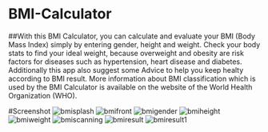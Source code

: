 # BMI-Calculator
##With this BMI Calculator, you can calculate and evaluate your BMI (Body Mass Index) simply by entering gender, height and weight. Check your body stats to find your ideal weight, because overweight and obesity are risk factors for diseases such as hypertension, heart disease and diabetes. Additionally this app also suggest some Advice to help you keep healty according to BMI result. More information about BMI classification which is used by the BMI Calculator is available on the website of the World Health Organization (WHO). 

#Screenshot
![bmisplash](https://user-images.githubusercontent.com/110902638/230419001-8fa1338e-01f6-46d9-bd45-c058ce89a5ea.jpg)
![bmifront](https://user-images.githubusercontent.com/110902638/230419023-f1a65ff3-8717-41e8-8e99-7911b2966bab.jpg)
![bmigender](https://user-images.githubusercontent.com/110902638/230419046-cd1a5f9d-2c8f-4d13-92ef-843f9376806d.jpg)
![bmiheight](https://user-images.githubusercontent.com/110902638/230419053-9ffacb3e-e101-4b79-a436-9e8bf4fef2c3.jpg)
![bmiweight](https://user-images.githubusercontent.com/110902638/230419106-051b1311-9d1e-40a1-93e6-377152926950.jpg)
![bmiscanning](https://user-images.githubusercontent.com/110902638/230419133-cdd59775-94f6-4dbb-a1b2-4b1afbb7a18a.jpg)
![bmiresult](https://user-images.githubusercontent.com/110902638/230419144-1c26116a-f429-4bab-9a6a-0880703a2f06.jpg)
![bmiresult1](https://user-images.githubusercontent.com/110902638/230419154-934e99d4-880b-4199-a2ff-e83fcc8247d2.jpg)
